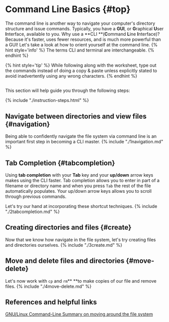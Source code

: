 # Command Line Basics {#top}
The command line is another way to navigate your computer's directory structure and issue commands. Typically, you have a **GUI**, or **G**raphical **U**ser **I**nterface, available to you. Why use a **CLI **\(**C**ommand **L**ine **I**nterface\)? Because it's faster, uses fewer resources, and is much more powerful than a GUI! Let's take a look at how to orient yourself at the command line.
{% hint style='info' %}
The terms CLI and terminal are interchangeable.
{% endhint %}

{% hint style='tip' %}
While following along with the worksheet, type out the commands instead of doing a copy & paste unless explicitly stated to avoid inadvertently using any wrong characters.
{% endhint %}

<!-- trick markdown to give me a little space between these two sections of text -->
## 

This section will help guide you through the following steps:

{% include "./instruction-steps.html" %}

## Navigate between directories and view files {#navigation} <span class="navigate-top"><a href="#top" title="Take me to the top of page"><i class="fa fa-chevron-circle-up" aria-hidden="true"></i></a></span>
Being able to confidently navigate the file system via command line is an important first step in becoming a CLI master. 
{% include "./1navigation.md" %}

## Tab Completion {#tabcompletion} <span class="navigate-top"><a href="#top" title="Take me to the top of page"><i class="fa fa-chevron-circle-up" aria-hidden="true"></i></a></span>
Using **tab completion** with your **Tab** key and your **up/down** arrow keys makes using the CLI faster. Tab completion allows you to enter in part of a filename or directory name and when you press `Tab` the rest of the file automatically populates. Your up/down arrow keys allows you to scroll through previous commands. 

Let's try our hand at incorporating these shortcut techniques.
{% include "./2tabcompletion.md" %}

## Creating directories and files {#create} <span class="navigate-top"><a href="#top" title="Take me to the top of page"><i class="fa fa-chevron-circle-up" aria-hidden="true"></i></a></span>
Now that we know how navigate in the file system, let's try creating files and directories ourselves.
{% include "./3create.md" %}

## Move and delete files and directories {#move-delete} <span class="navigate-top"><a href="#top" title="Take me to the top of page"><i class="fa fa-chevron-circle-up" aria-hidden="true"></i></a></span>
Let's now work with `cp` and `rm`** **to make copies of our file and remove files.
{% include "./4move-delete.md" %}


<!-- trick markdown to give me a little space between these two sections of text -->
## 


## References and helpful links <span class="navigate-top"><a href="#top" title="Take me to the top of page"><i class="fa fa-chevron-circle-up" aria-hidden="true"></i></a></span>
[GNU/Linux Command-Line Summary on moving around the file system](https://linux.die.net/Linux-CLI/using-filesystem.html)




